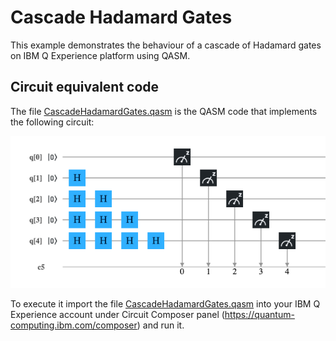﻿# Cascade Hadamard Gates

This example demonstrates the behaviour of a cascade of Hadamard gates on IBM Q Experience platform using QASM.


## Circuit equivalent code
The file [CascadeHadamardGates.qasm](./CascadeHadamardGates.qasm) is the QASM code that implements the following circuit:

![Circuit](./qc-hdmgatecsd-circuit.png?raw=true)

To execute it import the file [CascadeHadamardGates.qasm](./CascadeHadamardGates.qasm) into your IBM Q Experience account under Circuit Composer panel (https://quantum-computing.ibm.com/composer) and run it.

